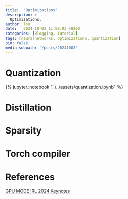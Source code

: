 ```yaml
---
title:  "Optimizations"
description: >-
  Optimizations.
author: lso
date:   2024-10-03 11:08:03 +0200
categories: [Blogging, Tutorial]
tags: [neuralnetworks, optimizations, quantization]
pin: false
media_subpath: '/posts/20241003'
---
```


# Quantization

{% jupyter_notebook "../../assets/quantization.ipynb" %}

# Distillation

# Sparsity

# Torch compiler

# References

[GPU MODE IRL 2024 Keynotes](https://www.youtube.com/watch?v=FH5wiwOyPX4&ab_channel=GPUMODE)